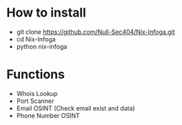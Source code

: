 # How to install

- git clone https://github.com/Null-Sec404/Nix-Infoga.git
- cd Nix-Infoga
- python nix-infoga

# Functions
- Whois Lookup
- Port Scanner
- Email OSINT (Check email exist and data)
- Phone Number OSINT
